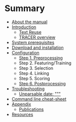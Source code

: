 # Summary

* [About the manual](preamble.md)
* [Introduction](README.md)
  * [Text Reuse](text-reuse.md)
  * [TRACER overview](tracer-overview.md)
* [System prerequisites](system-prerequisites.md)
* [Download and installation](download-and-installation.md)
* [Configuration](configuration.md)
  * [Step 1. Preprocessing](configuration/step-1-preprocessing.md)
  * Step 2. Featuring/Training
  * Step 3. Selection
  * Step 4. Linking
  * Step 5. Scoring
  * [Step 6. Postprocessing](configuration/step-6-postprocessing.md)
* [Troubleshooting](troubleshooting.md)
  * [Unparsable date: """](troubleshooting/unable-to-parse-date.md)
* [Command line cheat-sheet](command-line.md)
* [Appendix](appendix.md)
  * [Publications](external-reports.md)
* [Resources](resources.md)

